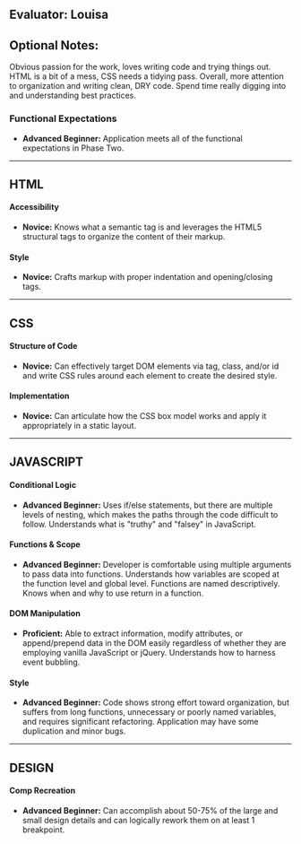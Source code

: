 ## Evaluator: Louisa
## Optional Notes:

Obvious passion for the work, loves writing code and trying things out. HTML is a bit of a mess, CSS needs a tidying pass. Overall, more attention to organization and writing clean, DRY code. Spend time really digging into and understanding best practices.

### Functional Expectations

* __Advanced Beginner:__  Application meets all of the functional expectations in Phase Two.

------------------------------------------------------------------

## HTML

#### Accessibility

* __Novice:__ Knows what a semantic tag is and leverages the HTML5 structural tags to organize the content of their markup.

#### Style

* __Novice:__ Crafts markup with proper indentation and opening/closing tags.

------------------------------------------------------------------

## CSS

#### Structure of Code

* __Novice:__ Can effectively target DOM elements via tag, class, and/or id and write CSS rules around each element to create the desired style.

#### Implementation

* __Novice:__ Can articulate how the CSS box model works and apply it appropriately in a static layout.

------------------------------------------------------------------

## JAVASCRIPT

#### Conditional Logic

* __Advanced Beginner:__ Uses if/else statements, but there are multiple levels of nesting, which makes the paths through the code difficult to follow. Understands what is "truthy" and "falsey" in JavaScript.

#### Functions & Scope

* __Advanced Beginner:__ Developer is comfortable using multiple arguments to pass data into functions. Understands how variables are scoped at the function level and global level. Functions are named descriptively. Knows when and why to use return in a function.

#### DOM Manipulation

* __Proficient:__ Able to extract information, modify attributes, or append/prepend data in the DOM easily regardless of whether they are employing vanilla JavaScript or jQuery. Understands how to harness event bubbling.

#### Style

* __Advanced Beginner:__ Code shows strong effort toward organization, but suffers from long functions, unnecessary or poorly named variables, and requires significant refactoring. Application may have some duplication and minor bugs.

------------------------------------------------------------------

## DESIGN

#### Comp Recreation

* __Advanced Beginner:__ Can accomplish about 50-75% of the large and small design details and can logically rework them on at least 1 breakpoint.
